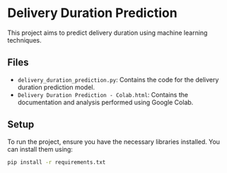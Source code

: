 # Delivery Duration Prediction

This project aims to predict delivery duration using machine learning techniques.

## Files

- `delivery_duration_prediction.py`: Contains the code for the delivery duration prediction model.
- `Delivery Duration Prediction - Colab.html`: Contains the documentation and analysis performed using Google Colab.

## Setup

To run the project, ensure you have the necessary libraries installed. You can install them using:

```sh
pip install -r requirements.txt
